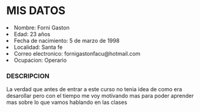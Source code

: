 <html>
<h1>MIS DATOS</h1>
    <li>Nombre: Forni Gaston
    <li>Edad: 23 años
    <li>Fecha de nacimiento: 5 de marzo de 1998
    <li>Localidad: Santa fe
    <li>Correo electronico: fornigastonfacu@hotmail.com
    <li>Ocupacion: Operario

   <h3>DESCRIPCION</h3>
   <p>La verdad que antes de entrar a este curso no tenia idea de como era desarollar pero con el
    tiempo me voy motivando mas para poder aprender mas sobre lo que vamos hablando en las clases</p>
</html>   








